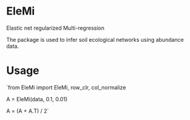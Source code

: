 # EleMi

Elastic net regularized Multi-regression

The package is used to infer soil ecological networks using abundance data.

# Usage

`from EleMi import EleMi, row_clr, col_normalize

A = EleMi(data, 0.1, 0.01)

A = (A + A.T) / 2`
